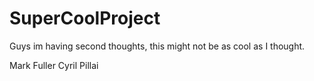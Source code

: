 # SuperCoolProject

Guys im having second thoughts, this might not be as cool as I thought.

Mark Fuller
Cyril Pillai
